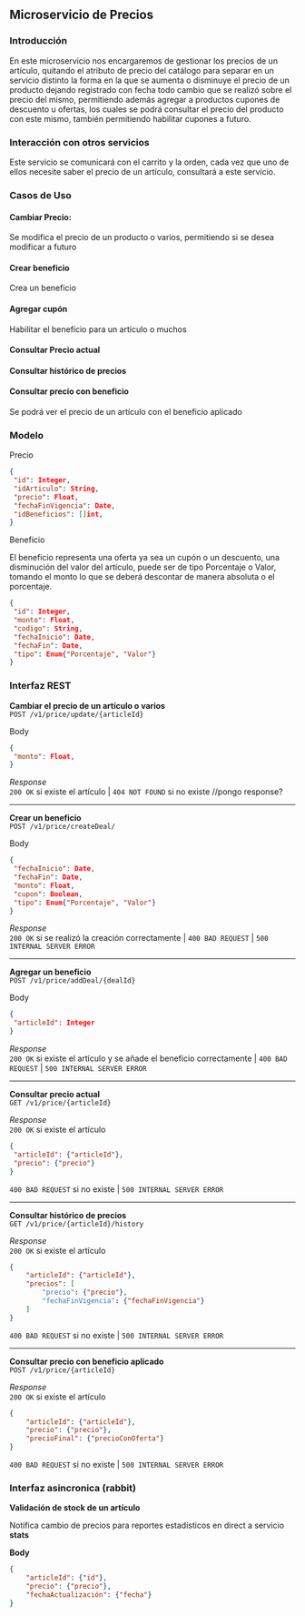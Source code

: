 ## Microservicio de Precios

### Introducción

En este microservicio nos encargaremos de gestionar los precios de un artículo, quitando el atributo de precio del catálogo para separar en un servicio distinto la forma en la que se aumenta o disminuye el precio de un producto dejando registrado con fecha todo cambio que se realizó sobre el precio del mismo, permitiendo además agregar a productos cupones de descuento u ofertas, los cuales se podrá consultar el precio del producto con este mismo, también permitiendo habilitar cupones a futuro.

### Interacción con otros servicios
Este servicio se comunicará con el carrito y la orden, cada vez que uno de ellos necesite saber el precio de un artículo, consultará a este servicio.


### Casos de Uso

####  Cambiar Precio: 
Se modifica el precio de un producto o varios, permitiendo si se desea modificar a futuro
#### Crear beneficio 
Crea un beneficio 
####  Agregar cupón
Habilitar el beneficio para un artículo o muchos
####  Consultar Precio actual
####  Consultar histórico de precios
####  Consultar precio con beneficio
 Se podrá ver el precio de un artículo con el beneficio aplicado

### Modelo

Precio
```json
{
 "id": Integer,
 "idArticulo": String,
 "precio": Float,
 "fechaFinVigencia": Date,
 "idBeneficios": []int,
}
```
Beneficio <br>

El beneficio representa una oferta ya sea un cupón o un descuento, una disminución del valor del artículo, puede ser de tipo Porcentaje o Valor, tomando el monto lo que se deberá descontar de manera absoluta o el porcentaje. 
```json
{
 "id": Integer,
 "monto": Float,
 "codigo": String,
 "fechaInicio": Date,
 "fechaFin": Date,
 "tipo": Enum{"Porcentaje", "Valor"}
}
```

### Interfaz REST

**Cambiar el precio de un artículo o varios** <br>
`POST /v1/price/update/{articleId}`

Body

```json
{
 "monto": Float,
}
```

*Response* <br>
`200 OK` si existe el artículo | `404 NOT FOUND` si no existe //pongo response?


-----

**Crear un beneficio** <br>
`POST /v1/price/createDeal/`

Body

```json
{
 "fechaInicio": Date,
 "fechaFin": Date,
 "monto": Float,
 "cupon": Boolean,
 "tipo": Enum{"Porcentaje", "Valor"}
}
```

*Response* <br>
`200 OK` si se realizó la creación correctamente | `400 BAD REQUEST` | `500 INTERNAL SERVER ERROR`

-----

**Agregar un beneficio** <br>
`POST /v1/price/addDeal/{dealId}`

Body

```json
{
 "articleId": Integer
}
```

*Response* <br>
`200 OK` si existe el artículo y se añade el beneficio correctamente | `400 BAD REQUEST` | `500 INTERNAL SERVER ERROR`


----

**Consultar precio actual** <br>
`GET /v1/price/{articleId}`



*Response* <br>
`200 OK` si existe el artículo 
```json
{
 "articleId": {"articleId"},
 "precio": {"precio"}
}
```

`400 BAD REQUEST` si no existe | `500 INTERNAL SERVER ERROR`

----

**Consultar histórico de precios** <br>
`GET /v1/price/{articleId}/history`


*Response* <br>
`200 OK` si existe el artículo 
```json
{
    "articleId": {"articleId"},
    "precios": [
        "precio": {"precio"},
        "fechaFinVigencia": {"fechaFinVigencia"}
    ]
}
```

`400 BAD REQUEST` si no existe | `500 INTERNAL SERVER ERROR`

----

**Consultar precio con beneficio aplicado** <br>
`POST /v1/price/{articleId}`


*Response* <br>
`200 OK` si existe el artículo 
```json
{
    "articleId": {"articleId"},
    "precio": {"precio"},
    "precioFinal": {"precioConOferta"}
}
```

`400 BAD REQUEST` si no existe | `500 INTERNAL SERVER ERROR`


### Interfaz asincronica (rabbit)

**Validación de stock de un artículo**

Notifica cambio de precios para reportes estadísticos en direct a servicio **stats**

**Body**

```json
{
	"articleId": {"id"},
	"precio": {"precio"},
    "fechaActualización": {"fecha"}
}
```

